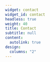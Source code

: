 ```yaml
---
widget: contact
widget_id: contact
headless: true
weight: 40
title: Contact
subtitle: null
content:
  autolink: true
design:
  columns: "2"
---
```

